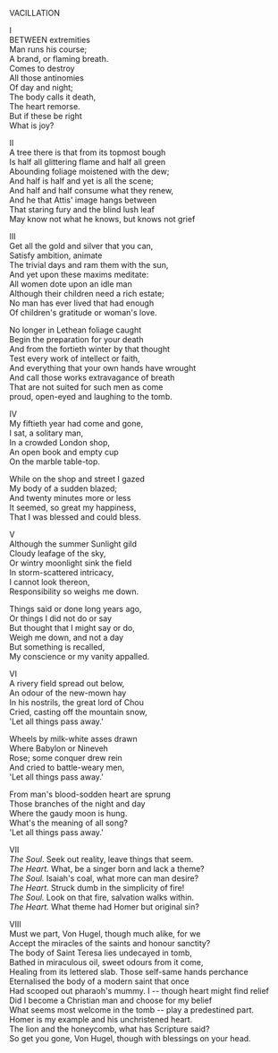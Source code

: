 VACILLATION  
  
I  
BETWEEN extremities  
Man runs his course;  
A brand, or flaming breath.  
Comes to destroy  
All those antinomies  
Of day and night;  
The body calls it death,  
The heart remorse.  
But if these be right  
What is joy?  
  
II  
A tree there is that from its topmost bough  
Is half all glittering flame and half all green  
Abounding foliage moistened with the dew;  
And half is half and yet is all the scene;  
And half and half consume what they renew,  
And he that Attis' image hangs between  
That staring fury and the blind lush leaf  
May know not what he knows, but knows not grief  
  
III  
Get all the gold and silver that you can,  
Satisfy ambition, animate  
The trivial days and ram them with the sun,  
And yet upon these maxims meditate:  
All women dote upon an idle man  
Although their children need a rich estate;  
No man has ever lived that had enough  
Of children's gratitude or woman's love.  
  
No longer in Lethean foliage caught  
Begin the preparation for your death  
And from the fortieth winter by that thought  
Test every work of intellect or faith,  
And everything that your own hands have wrought  
And call those works extravagance of breath  
That are not suited for such men as come  
proud, open-eyed and laughing to the tomb.  
  
IV  
My fiftieth year had come and gone,  
I sat, a solitary man,  
In a crowded London shop,  
An open book and empty cup  
On the marble table-top.  
  
While on the shop and street I gazed  
My body of a sudden blazed;  
And twenty minutes more or less  
It seemed, so great my happiness,  
That I was blessed and could bless.  
  
V  
Although the summer Sunlight gild  
Cloudy leafage of the sky,  
Or wintry moonlight sink the field  
In storm-scattered intricacy,  
I cannot look thereon,  
Responsibility so weighs me down.  
  
Things said or done long years ago,  
Or things I did not do or say  
But thought that I might say or do,  
Weigh me down, and not a day  
But something is recalled,  
My conscience or my vanity appalled.  
  
VI  
A rivery field spread out below,  
An odour of the new-mown hay  
In his nostrils, the great lord of Chou  
Cried, casting off the mountain snow,  
'Let all things pass away.'  
  
Wheels by milk-white asses drawn  
Where Babylon or Nineveh  
Rose; some conquer drew rein  
And cried to battle-weary men,  
'Let all things pass away.'  
  
From man's blood-sodden heart are sprung  
Those branches of the night and day  
Where the gaudy moon is hung.  
What's the meaning of all song?  
'Let all things pass away.'  
  
VII  
*The Soul*.  Seek out reality, leave things that seem.  
*The Heart.* What, be a singer born and lack a theme?  
*The Soul.* Isaiah's coal, what more can man desire?  
*The Heart.* Struck dumb in the simplicity of fire!  
*The Soul.* Look on that fire, salvation walks within.  
*The Heart.* What theme had Homer but original sin?  
  
VIII  
Must we part, Von Hugel, though much alike, for we  
Accept the miracles of the saints and honour sanctity?  
The body of Saint Teresa lies undecayed in tomb,  
Bathed in miraculous oil, sweet odours from it come,  
Healing from its lettered slab.  Those self-same hands perchance  
Eternalised the body of a modern saint that once  
Had scooped out pharaoh's mummy.  I -- though heart might find relief  
Did I become a Christian man and choose for my belief  
What seems most welcome in the tomb -- play a predestined part.  
Homer is my example and his unchristened heart.  
The lion and the honeycomb, what has Scripture said?  
So get you gone, Von Hugel, though with blessings on your head.  
